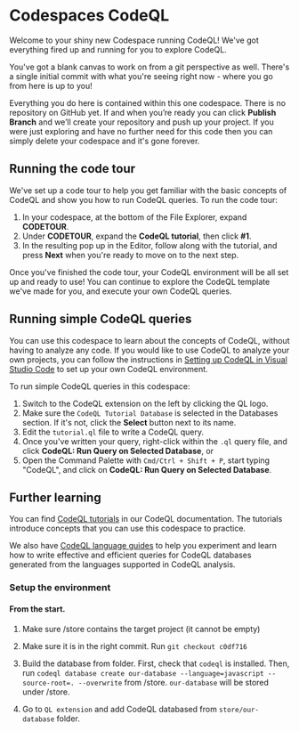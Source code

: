# Codespaces CodeQL

Welcome to your shiny new Codespace running CodeQL! We've got everything fired up and running for you to explore CodeQL.

You've got a blank canvas to work on from a git perspective as well. There's a single initial commit with what you're seeing right now - where you go from here is up to you!

Everything you do here is contained within this one codespace. There is no repository on GitHub yet. If and when you’re ready you can click **Publish Branch** and we’ll create your repository and push up your project. If you were just exploring and have no further need for this code then you can simply delete your codespace and it's gone forever.

## Running the code tour

We've set up a code tour to help you get familiar with the basic concepts of CodeQL and show you how to run CodeQL queries. To run the code tour:

1. In your codespace, at the bottom of the File Explorer, expand **CODETOUR**.
1. Under **CODETOUR**, expand the **CodeQL tutorial**, then click **#1**. 
1. In the resulting pop up in the Editor, follow along with the tutorial, and press **Next** when you're ready to move on to the next step.

Once you've finished the code tour, your CodeQL environment will be all set up and ready to use! You can continue to explore the CodeQL template we've made for you, and execute your own CodeQL queries.

## Running simple CodeQL queries

You can use this codespace to learn about the concepts of CodeQL, without having to analyze any code. If you would like to use CodeQL to analyze your own projects, you can follow the instructions in [Setting up CodeQL in Visual Studio Code](https://codeql.github.com/docs/codeql-for-visual-studio-code/setting-up-codeql-in-visual-studio-code/) to set up your own CodeQL environment.

To run simple CodeQL queries in this codespace:

1. Switch to the CodeQL extension on the left by clicking the QL logo.
1. Make sure the `CodeQL Tutorial Database` is selected in the Databases section. If it's not, click the **Select** button next to its name.
1. Edit the `tutorial.ql` file to write a CodeQL query.
1. Once you've written your query, right-click within the `.ql` query file, and click **CodeQL: Run Query on Selected Database**, or
1. Open the Command Palette with `Cmd/Ctrl + Shift + P`, start typing "CodeQL", and click on **CodeQL: Run Query on Selected Database**.

## Further learning

You can find [CodeQL tutorials](https://codeql.github.com/docs/writing-codeql-queries/ql-tutorials/) in our CodeQL documentation. The tutorials introduce concepts that you can use this codespace to practice.

We also have [CodeQL language guides](https://codeql.github.com/docs/codeql-language-guides/) to help you experiment and learn how to write effective and efficient queries for CodeQL databases generated from the languages supported in CodeQL analysis.




### Setup the environment
#### From the start.
1. Make sure /store contains the target project (it cannot be empty)
2. Make sure it is in the right commit. Run `git checkout c0df716`

3. Build the database from folder. First, check that `codeql` is installed. Then, run `codeql database create our-database --language=javascript --source-root=. --overwrite` from /store. `our-database` will be stored under /store.
4. Go to `QL extension` and add CodeQL databased from `store/our-database` folder.

